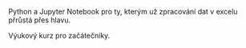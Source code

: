 Python a Jupyter Notebook pro ty, kterým už zpracování dat v excelu přrůstá přes hlavu.

Výukový kurz pro začátečníky.



